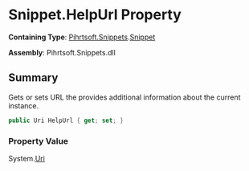 # Snippet\.HelpUrl Property

**Containing Type**: [Pihrtsoft.Snippets](../../README.md)\.[Snippet](../README.md)

**Assembly**: Pihrtsoft\.Snippets\.dll

## Summary

Gets or sets URL the provides additional information about the current instance\.

```csharp
public Uri HelpUrl { get; set; }
```

### Property Value

System\.[Uri](https://docs.microsoft.com/en-us/dotnet/api/system.uri)

